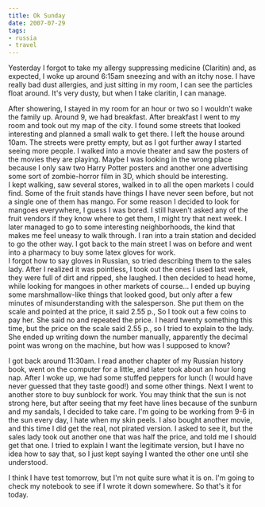 ```yaml
---
title: Ok Sunday
date: 2007-07-29
tags:
- russia
- travel
---
```

Yesterday I forgot to take my allergy suppressing medicine (Claritin) and, as expected, I woke up around 6:15am sneezing and with an itchy nose. I have really bad dust allergies, and just sitting in my room, I can see the particles float around. It's very dusty, but when I take claritin, I can manage.

After showering, I stayed in my room for an hour or two so I wouldn't wake the family up. Around 9, we had breakfast. After breakfast I went to my room and took out my map of the city. I found some streets that looked interesting and planned a small walk to get there. I left the house around 10am. The streets were pretty empty, but as I got further away I started seeing more people. I walked into a movie theater and saw the posters of the movies they are playing. Maybe I was looking in the wrong place because I only saw two Harry Potter posters and another one advertising some sort of zombie-horror film in 3D, which should be interesting.<br />I kept walking, saw several stores, walked in to all the open markets I could find. Some of the fruit stands have things I have never seen before, but not a single one of them has mango. For some reason I decided to look for mangoes everywhere, I guess I was bored. I still haven't asked any of the fruit vendors if they know where to get them, I might try that next week. I later managed to go to some interesting neighborhoods, the kind that makes me feel uneasy to walk through. I ran into a train station and decided to go the other way. I got back to the main street I was on before and went into a pharmacy to buy some latex gloves for work.<br />I forgot how to say gloves in Russian, so tried describing them to the sales lady. After I realized it was pointless, I took out the ones I used last week, they were full of dirt and ripped, she laughed. I then decided to head home, while looking for mangoes in other markets of course... I ended up buying some marshmallow-like things that looked good, but only after a few minutes of misunderstanding with the salesperson. She put them on the scale and pointed at the price, it said 2.55 p., So I took out a few coins to pay her. She said no and repeated the price. I heard twenty something this time, but the price on the scale said 2.55 p., so I tried to explain to the lady. She ended up writing down the number manually, apparently the decimal point was wrong on the machine, but how was I supposed to know?

I got back around 11:30am. I read another chapter of my Russian history book, went on the computer for a little, and later took about an hour long nap. After I woke up, we had some stuffed peppers for lunch (I would have never guessed that they taste good!) and some other things. Next I went to another store to buy sunblock for work. You may think that the sun is not strong here, but after seeing that my feet have lines because of the sunburn and my sandals, I decided to take care. I'm going to be working from 9-6 in the sun every day, I hate when my skin peels. I also bought another movie, and this time I did get the real, not pirated version. I asked to see it, but the sales lady took out another one that was half the price, and told me I should get that one. I tried to explain I want the legitimate version, but I have no idea how to say that, so I just kept saying I wanted the other one until she understood.

I think I have test tomorrow, but I'm not quite sure what it is on. I'm going to check my notebook to see if I wrote it down somewhere. So that's it for today.
